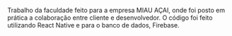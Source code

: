 Trabalho da faculdade feito para a empresa MIAU AÇAI, onde foi posto em prática a colaboração entre cliente e desenvolvedor.
O código foi feito utilizando React Native e para o banco de dados, Firebase.
